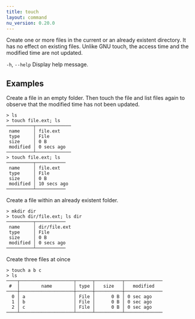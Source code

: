 ```yaml
---
title: touch
layout: command
nu_version: 0.20.0
---
```


Create one or more files in the current or an already existent directory.
It has no effect on existing files.
Unlike GNU touch, the access time and the modified time are not updated.

`-h`, `--help`
  Display help message.

## Examples

Create a file in an empty folder. Then touch the file and list files again to observe that the modified time has not been updated.

```shell
> ls
> touch file.ext; ls
──────────┬─────────────
 name     │ file.ext
 type     │ File
 size     │ 0 B
 modified │ 0 secs ago
──────────┴─────────────
> touch file.ext; ls
──────────┬───────────
 name     │ file.ext
 type     │ File
 size     │ 0 B
 modified │ 10 secs ago
──────────┴───────────
```

Create a file within an already existent folder.

```shell
> mkdir dir
> touch dir/file.ext; ls dir
──────────┬───────────
 name     │ dir/file.ext
 type     │ File
 size     │ 0 B
 modified │ 0 secs ago
──────────┴───────────
```

Create three files at oince
```shell
> touch a b c
> ls
────┬────────────────────┬──────┬──────────┬──────────────
 #  │        name        │ type │   size   │   modified
────┼────────────────────┼──────┼──────────┼──────────────
  0 │ a                  │ File │      0 B │ 0 sec ago
  1 │ b                  │ File │      0 B │ 0 sec ago
  2 │ c                  │ File │      0 B │ 0 sec ago
────┴────────────────────┴──────┴──────────┴──────────────

